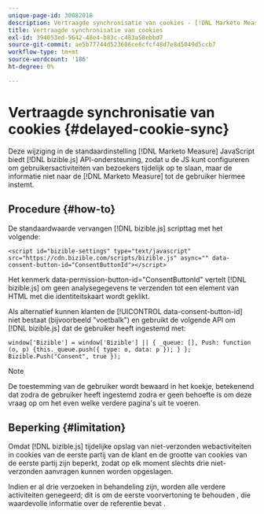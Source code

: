 ```yaml
---
unique-page-id: 30082018
description: Vertraagde synchronisatie van cookies - [!DNL Marketo Measure] - Productdocumentatie
title: Vertraagde synchronisatie van cookies
exl-id: 394053ed-5642-48e4-b83c-c483a58ebbd7
source-git-commit: ae5b77744d523606ce6cfcf48d7e8d5049d5ccb7
workflow-type: tm+mt
source-wordcount: '186'
ht-degree: 0%

---
```


# Vertraagde synchronisatie van cookies {#delayed-cookie-sync}

Deze wijziging in de standaardinstelling [!DNL Marketo Measure] JavaScript biedt [!DNL bizible.js] API-ondersteuning, zodat u de JS kunt configureren om gebruikersactiviteiten van bezoekers tijdelijk op te slaan, maar de informatie niet naar de [!DNL Marketo Measure] tot de gebruiker hiermee instemt.

## Procedure {#how-to}

De standaardwaarde vervangen [!DNL bizible.js] scripttag met het volgende:

`<script id="bizible-settings" type="text/javascript" src="https://cdn.bizible.com/scripts/bizible.js" async="" data-consent-button-id="ConsentButtonId"></script>`

Het kenmerk data-permission-button-id=&quot;ConsentButtonId&quot; vertelt [!DNL bizible.js] om geen analysegegevens te verzenden tot een element van HTML met die identiteitskaart wordt geklikt.

Als alternatief kunnen klanten de [!UICONTROL data-consent-button-id] niet bestaat (bijvoorbeeld &quot;voetbalk&quot;) en gebruikt de volgende API om [!DNL bizible.js] dat de gebruiker heeft ingestemd met:

`window['Bizible'] = window['Bizible'] || { _queue: [], Push: function (o, p) {this._queue.push({ type: o, data: p }); } };`
`Bizible.Push("Consent", true });`

>[!NOTE]
>
>De toestemming van de gebruiker wordt bewaard in het koekje, betekenend dat zodra de gebruiker heeft ingestemd zodra er geen behoefte is om deze vraag op om het even welke verdere pagina&#39;s uit te voeren.

## Beperking {#limitation}

Omdat [!DNL bizible.js] tijdelijke opslag van niet-verzonden webactiviteiten in cookies van de eerste partij van de klant en de grootte van cookies van de eerste partij zijn beperkt, zodat op elk moment slechts drie niet-verzonden aanvragen kunnen worden opgeslagen.

Indien er al drie verzoeken in behandeling zijn, worden alle verdere activiteiten genegeerd; dit is om de eerste voorvertoning te behouden , die waardevolle informatie over de referentie bevat .
